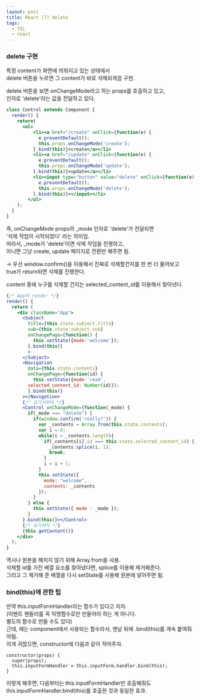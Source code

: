 ```yaml
---
layout: post
title: React (7) delete
tags:
  - TIL
  - react
---
```


### delete 구현
특정 content가 화면에 띄워지고 있는 상태에서  
delete 버튼을 누르면 그 content가 바로 삭제되게끔 구현.  

delete 버튼을 보면 onChangeMode라고 하는 props를 호출하고 있고,  
인자로 'delete'라는 값을 전달하고 있다.  
```jsx
class Control extends Component {
  render() {
    return(
      <ul>
          <li><a href="/create" onClick={function(e) {
            e.preventDefault();
            this.props.onChangeMode('create');
          }.bind(this)}>create</a></li>
          <li><a href="/update" onClick={function(e) {
            e.preventDefault();
            this.props.onChangeMode('update');
          }.bind(this)}>update</a></li>
          <li><input type="button" value="delete" onClick={function(e) {
            e.preventDefault();
            this.props.onChangeMode('delete');
          }.bind(this)}></input></li>
        </ul>
    );
  }
}
```
즉, onChangeMode props의 _mode 인자로 'delete'가 전달되면  
'삭제 작업이 시작되었다' 라는 의미임.  
따라서, _mode가 'delete'이면 삭제 작업을 진행하고,  
아니면 그냥 create, update 페이지로 전환만 해주면 됨.  

→ 우선 window.confirm()을 이용해서 진짜로 삭제할건지를 한 번 더 물어보고  
true가 return되면 삭제를 진행한다.  

content 중에 누구를 삭제할 건지는 selected_content_id를 이용해서 찾아낸다.  
```jsx
{/* App의 render */}
render() {
  return (
    <div className="App">
      <Subject 
        title={this.state.subject.title} 
        sub={this.state.subject.sub}
        onChangePage={function() {
          this.setState({mode:'welcome'});
        }.bind(this)}
        >
      </Subject>
      <Navigation 
        data={this.state.contents}
        onChangePage={function(id) {
          this.setState({mode:'read',
        selected_content_id: Number(id)});
        }.bind(this)}
      ></Navigation>
      {/* 요기서부터 */}
      <Control onChangeMode={function(_mode) {
        if(_mode === "delete") {
          if(window.confirm('really?')) {
            var _contents = Array.from(this.state.contents);
            var i = 0;
            while(i < _contents.length){
              if(_contents[i].id === this.state.selected_content_id) {
                _contents.splice(i, 1);
                break;
              }
              i = i + 1;
            }
            this.setState({
              mode: "welcome",
              contents: _contents
            });
          }
        } else {
          this.setState({ mode : _mode });
        }
      }.bind(this)}></Control>
      {/* 요기까지 */}
      {this.getContent()}
    </div>
  );
}
```
역시나 원본을 해치지 않기 위해 Array.from을 사용.  
삭제할 id를 가진 배열 요소를 찾아냈다면, splice를 이용해 제거해준다.  
그리고 그 제거해 준 배열을 다시 setState를 사용해 원본에 넣어주면 됨.  

### bind(this)에 관한 팁
만약 this.inputFormHandler라는 함수가 있다고 치자.  
(이벤트 핸들러를 꼭 익명함수로만 만들어야 하는 게 아니다.  
별도의 함수로 만들 수도 있다)  
근데, 얘는 component에서 사용되는 함수라서, 맨날 뒤에 .bind(this)를 계속 붙여줘야됨.  
이게 귀찮으면, constructor에 다음과 같이 적어주자.  
```
constructor(props) {
  super(props);
  this.inputFormHandler = this.inputForm.handler.bind(this);
}
```
이렇게 해주면, 다음부터는 this.inputFormHandler만 호출해줘도  
this.inputFormHandler.bind(this)를 호출한 것과 동일한 효과.  
